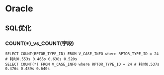 # Oracle
## SQL优化
### COUNT(*)_vs_COUNT(字段)
```
SELECT COUNT(RPTOR_TYPE_ID) FROM V_CASE_INFO where RPTOR_TYPE_ID = 24 # 耗时0.553s 0.465s 0.638s 0.520s
SELECT COUNT(*) FROM V_CASE_INFO where RPTOR_TYPE_ID = 24 # 耗时0.537s 0.476s 0.489s 0.640s
```
